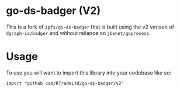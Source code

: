 # go-ds-badger (V2)

This is a fork of `ipfs/go-ds-badger` that is built using the v2 verison of `dgraph-io/badger` and without reliance on `jbenet/goprocess`.

# Usage

To use you will want to import this library into your codebase like so:

```Golang
import "github.com/RTradeLtd/go-ds-badger/v2"
```
